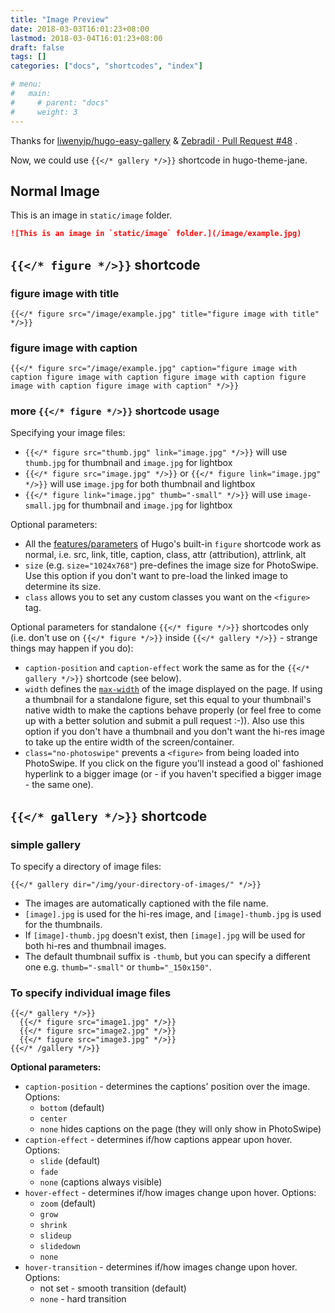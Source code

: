 ```yaml
---
title: "Image Preview"
date: 2018-03-03T16:01:23+08:00
lastmod: 2018-03-04T16:01:23+08:00
draft: false
tags: []
categories: ["docs", "shortcodes", "index"]

# menu:
#   main:
#     # parent: "docs"
#     weight: 3
---
```


Thanks for [liwenyip/hugo-easy-gallery](https://github.com/liwenyip/hugo-easy-gallery) & [Zebradil · Pull Request #48](https://github.com/xianmin/hugo-theme-jane/pull/48) .

Now, we could use `{{</* gallery */>}}` shortcode in hugo-theme-jane.

## Normal Image

This is an image in `static/image` folder.

```markdown
![This is an image in `static/image` folder.](/image/example.jpg)
```

<!--more-->

## `{{</* figure */>}}` shortcode

### figure image with title

```
{{</* figure src="/image/example.jpg" title="figure image with title" */>}}
```


### figure image with caption

```
{{</* figure src="/image/example.jpg" caption="figure image with caption figure image with caption figure image with caption figure image with caption figure image with caption" */>}}
```

### more `{{</* figure */>}}` shortcode usage

Specifying your image files:

- `{{</* figure src="thumb.jpg" link="image.jpg" */>}}` will use `thumb.jpg` for thumbnail and `image.jpg` for lightbox
- `{{</* figure src="image.jpg" */>}}` or `{{</* figure link="image.jpg" */>}}` will use `image.jpg` for both thumbnail and lightbox
- `{{</* figure link="image.jpg" thumb="-small" */>}}` will use `image-small.jpg` for thumbnail and `image.jpg` for lightbox

Optional parameters:

- All the [features/parameters](https://gohugo.io/extras/shortcodes) of Hugo's built-in `figure` shortcode work as normal, i.e. src, link, title, caption, class, attr (attribution), attrlink, alt
- `size` (e.g. `size="1024x768"`) pre-defines the image size for PhotoSwipe. Use this option if you don't want to pre-load the linked image to determine its size.
- `class` allows you to set any custom classes you want on the `<figure>` tag.

Optional parameters for standalone `{{</* figure */>}}` shortcodes only (i.e. don't use on `{{</* figure */>}}` inside `{{</* gallery */>}}` - strange things may happen if you do):

- `caption-position` and `caption-effect` work the same as for the `{{</* gallery */>}}` shortcode (see below).
- `width` defines the [`max-width`](https://www.w3schools.com/cssref/pr_dim_max-width.asp) of the image displayed on the page. If using a thumbnail for a standalone figure, set this equal to your thumbnail's native width to make the captions behave properly (or feel free to come up with a better solution and submit a pull request :-)). Also use this option if you don't have a thumbnail and you don't want the hi-res image to take up the entire width of the screen/container.
- `class="no-photoswipe"` prevents a `<figure>` from being loaded into PhotoSwipe. If you click on the figure you'll instead a good ol' fashioned hyperlink to a bigger image (or - if you haven't specified a bigger image - the same one).


## `{{</* gallery */>}}` shortcode

### simple gallery

To specify a directory of image files:

```
{{</* gallery dir="/img/your-directory-of-images/" */>}}
```

- The images are automatically captioned with the file name.
- `[image].jpg` is used for the hi-res image, and `[image]-thumb.jpg` is used for the thumbnails.
- If `[image]-thumb.jpg` doesn't exist, then `[image].jpg` will be used for both hi-res and thumbnail images.
- The default thumbnail suffix is `-thumb`, but you can specify a different one e.g. `thumb="-small"` or `thumb="_150x150"`.


### To specify individual image files

```
{{</* gallery */>}}
  {{</* figure src="image1.jpg" */>}}
  {{</* figure src="image2.jpg" */>}}
  {{</* figure src="image3.jpg" */>}}
{{</* /gallery */>}}
```

**Optional parameters:**

- `caption-position` - determines the captions' position over the image. Options:
  - `bottom` (default)
  - `center`
  - `none` hides captions on the page (they will only show in PhotoSwipe)
- `caption-effect` - determines if/how captions appear upon hover. Options:
  - `slide` (default)
  - `fade`
  - `none` (captions always visible)
- `hover-effect` - determines if/how images change upon hover. Options:
  - `zoom` (default)
  - `grow`
  - `shrink`
  - `slideup`
  - `slidedown`
  - `none`
- `hover-transition` - determines if/how images change upon hover. Options:
  - not set - smooth transition (default)
  - `none` - hard transition
